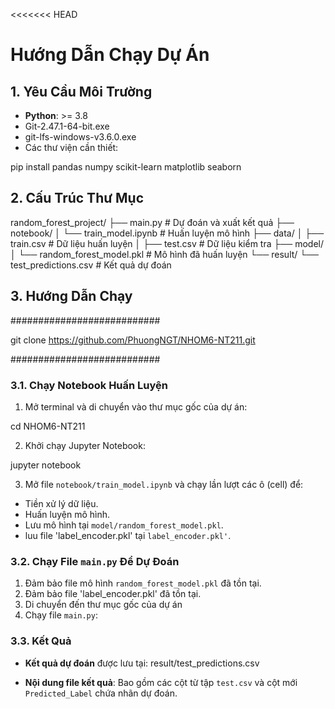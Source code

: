 <<<<<<< HEAD
# Hướng Dẫn Chạy Dự Án
## 1. Yêu Cầu Môi Trường
- **Python**: >= 3.8
- Git-2.47.1-64-bit.exe
- git-lfs-windows-v3.6.0.exe
- Các thư viện cần thiết:

pip install pandas numpy scikit-learn matplotlib seaborn

## 2. Cấu Trúc Thư Mục
random_forest_project/
├── main.py                    # Dự đoán và xuất kết quả
├── notebook/
│   └── train_model.ipynb      # Huấn luyện mô hình
├── data/
│   ├── train.csv              # Dữ liệu huấn luyện
│   ├── test.csv               # Dữ liệu kiểm tra
├── model/
│   └── random_forest_model.pkl # Mô hình đã huấn luyện
└── result/
    └── test_predictions.csv   # Kết quả dự đoán

## 3. Hướng Dẫn Chạy
###########################

git clone https://github.com/PhuongNGT/NHOM6-NT211.git



###########################
### 3.1. Chạy Notebook Huấn Luyện
1. Mở terminal và di chuyển vào thư mục gốc của dự án:

cd NHOM6-NT211

2. Khởi chạy Jupyter Notebook:

jupyter notebook

3. Mở file `notebook/train_model.ipynb` và chạy lần lượt các ô (cell) để:
- Tiền xử lý dữ liệu.
- Huấn luyện mô hình.
- Lưu mô hình tại `model/random_forest_model.pkl`.
- luu file 'label_encoder.pkl'  tại `label_encoder.pkl'`.

### 3.2. Chạy File `main.py` Để Dự Đoán
1. Đảm bảo file mô hình `random_forest_model.pkl` đã tồn tại.
2. Đảm bảo file 'label_encoder.pkl' đã tồn tại.
3. Di chuyển đến thư mục gốc của dự án
4. Chạy file `main.py`:

### 3.3. Kết Quả
- **Kết quả dự đoán** được lưu tại: result/test_predictions.csv

- **Nội dung file kết quả**:
Bao gồm các cột từ tập `test.csv` và cột mới `Predicted_Label` chứa nhãn dự đoán.


